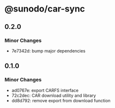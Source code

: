# @sunodo/car-sync

## 0.2.0

### Minor Changes

-   7e7342d: bump major dependencies

## 0.1.0

### Minor Changes

-   ad0767e: export CARFS interface
-   72c2dec: CAR download utility and library
-   dd8d792: remove export from download function
